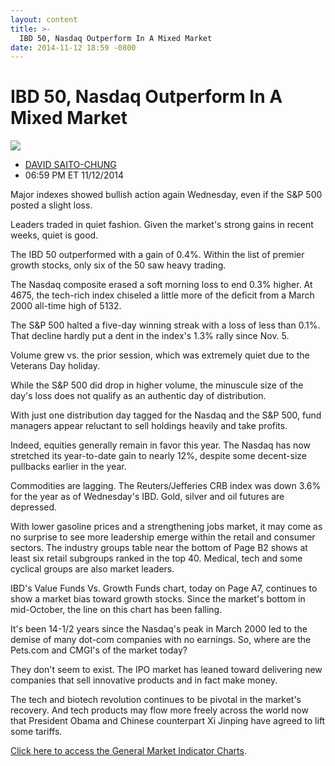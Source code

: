 ```yaml
---
layout: content
title: >-
  IBD 50, Nasdaq Outperform In A Mixed Market
date: 2014-11-12 18:59 -0800
---
```



IBD 50, Nasdaq Outperform In A Mixed Market
============================================


![](https://www.investors.com/wp-content/uploads/ibd-migrated-images/MPv_141113_635514026462439143.png)

* [DAVID SAITO-CHUNG](https://www.investors.com/author/chungd/ "Posts by DAVID SAITO-CHUNG")
* 06:59 PM ET 11/12/2014




Major indexes showed bullish action again Wednesday, even if the S&P 500 posted a slight loss.


Leaders traded in quiet fashion. Given the market's strong gains in recent weeks, quiet is good.


The IBD 50 outperformed with a gain of 0.4%. Within the list of premier growth stocks, only six of the 50 saw heavy trading.


The Nasdaq composite erased a soft morning loss to end 0.3% higher. At 4675, the tech-rich index chiseled a little more of the deficit from a March 2000 all-time high of 5132.


The S&P 500 halted a five-day winning streak with a loss of less than 0.1%. That decline hardly put a dent in the index's 1.3% rally since Nov. 5.


Volume grew vs. the prior session, which was extremely quiet due to the Veterans Day holiday.


While the S&P 500 did drop in higher volume, the minuscule size of the day's loss does not qualify as an authentic day of distribution.


With just one distribution day tagged for the Nasdaq and the S&P 500, fund managers appear reluctant to sell holdings heavily and take profits.


Indeed, equities generally remain in favor this year. The Nasdaq has now stretched its year-to-date gain to nearly 12%, despite some decent-size pullbacks earlier in the year.


Commodities are lagging. The Reuters/Jefferies CRB index was down 3.6% for the year as of Wednesday's IBD. Gold, silver and oil futures are depressed.


With lower gasoline prices and a strengthening jobs market, it may come as no surprise to see more leadership emerge within the retail and consumer sectors. The industry groups table near the bottom of Page B2 shows at least six retail subgroups ranked in the top 40. Medical, tech and some cyclical groups are also market leaders.


IBD's Value Funds Vs. Growth Funds chart, today on Page A7, continues to show a market bias toward growth stocks. Since the market's bottom in mid-October, the line on this chart has been falling.


It's been 14-1/2 years since the Nasdaq's peak in March 2000 led to the demise of many dot-com companies with no earnings. So, where are the Pets.com and CMGI's of the market today?


They don't seem to exist. The IPO market has leaned toward delivering new companies that sell innovative products and in fact make money.


The tech and biotech revolution continues to be pivotal in the market's recovery. And tech products may flow more freely across the world now that President Obama and Chinese counterpart Xi Jinping have agreed to lift some tariffs.


[Click here to access the General Market Indicator Charts](https://www.investors.com/pdf/GMI_111314.pdf).




